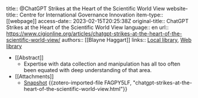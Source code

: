 title:: @ChatGPT Strikes at the Heart of the Scientific World View
website-title:: Centre for International Governance Innovation
item-type:: [[webpage]]
access-date:: 2023-02-15T20:25:38Z
original-title:: ChatGPT Strikes at the Heart of the Scientific World View
language:: en
url:: https://www.cigionline.org/articles/chatgpt-strikes-at-the-heart-of-the-scientific-world-view/
authors:: [[Blayne Haggart]]
links:: [Local library](zotero://select/groups/2386895/items/U5NXTQ3W), [Web library](https://www.zotero.org/groups/2386895/items/U5NXTQ3W)

- [[Abstract]]
	- Expertise with data collection and manipulation has all too often been equated with deep understanding of that area.
- [[Attachments]]
	- [Snapshot](https://www.cigionline.org/articles/chatgpt-strikes-at-the-heart-of-the-scientific-world-view/) {{zotero-imported-file FAGPY5LF, "chatgpt-strikes-at-the-heart-of-the-scientific-world-view.html"}}